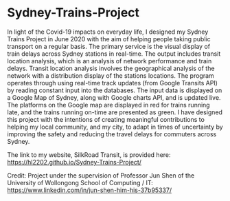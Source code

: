 # Sydney-Trains-Project
In light of the Covid-19 impacts on everyday life, I designed my Sydney Trains Project in June 2020 with the aim of helping people taking public transport on a regular basis. The primary service is the visual display of train delays across Sydney stations in real-time. The output includes transit location analysis, which is an analysis of network performance and train delays. Transit location analysis involves the geographical analysis of the network with a distribution display of the stations locations. The program operates through using real-time track updates (from Google Transits API) by reading constant input into the databases. The input data is displayed on a Google Map of Sydney, along with Google charts API, and is updated live. The platforms on the Google map are displayed in red for trains running late, and the trains running on-time are presented as green. I have designed this project with the intentions of creating meaningful contributions to helping my local community, and my city, to adapt in times of uncertainty by improving the safety and reducing the travel delays for commuters across Sydney.

The link to my website, SilkRoad Transit, is provided here: https://hl2202.github.io/Sydney-Trains-Project/

Credit: Project under the supervision of Professor Jun Shen of the University of Wollongong School of Computing / IT: https://www.linkedin.com/in/jun-shen-him-his-37b95337/
